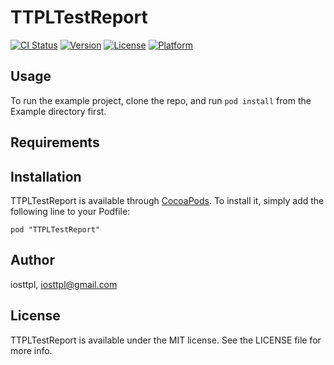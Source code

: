 # TTPLTestReport

[![CI Status](https://img.shields.io/teamcity/http/teamcity.jetbrains.com/s/bt345.svg)](https://travis-ci.org/iosttpl/TTPLTestReport)
[![Version](https://img.shields.io/github/release/qubyte/rubidium.svg)](http://cocoadocs.org/docsets/TTPLTestReport)
[![License](https://img.shields.io/apm/l/vim-mode.svg)](http://cocoadocs.org/docsets/TTPLTestReport)
[![Platform](https://img.shields.io/cocoapods/p/TTPLTestReport.svg?style=flat)](http://cocoadocs.org/docsets/TTPLTestReport)

## Usage

To run the example project, clone the repo, and run `pod install` from the Example directory first.

## Requirements

## Installation

TTPLTestReport is available through [CocoaPods](http://cocoapods.org). To install
it, simply add the following line to your Podfile:

    pod "TTPLTestReport"

## Author

iosttpl, iosttpl@gmail.com

## License

TTPLTestReport is available under the MIT license. See the LICENSE file for more info.

